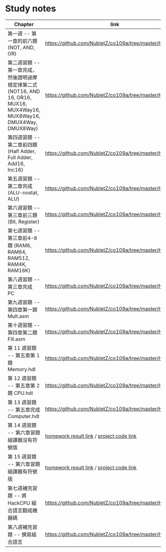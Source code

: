 # Study notes
Chapter | link
--------|------
第一週 -- 第一章的前六題 (NOT, AND, OR) | https://github.com/NubletZ/co109a/tree/master/HW/1
第二週習題 -- 第一章完成，然後證明迪摩根定律第二式 (NOT16, AND 16, OR16, MUX16, MUX4Way16, MUX8Way16, DMUX4Way, DMUX8Way)  | https://github.com/NubletZ/co109a/tree/master/HW/2
第四週習題 -- 第二章前四題 (Half Adder, Full Adder, Add16, Inc16) | https://github.com/NubletZ/co109a/tree/master/HW/3
第五週習題 -- 第二章完成 (ALU-nostat, ALU) | https://github.com/NubletZ/co109a/tree/master/HW/4
第六週習題 -- 第三章前三題 (Bit, Register) | https://github.com/NubletZ/co109a/tree/master/HW/5
第七週習題 -- 第三章前4-8題 (RAM8, RAM64, RAM512, RAM4K, RAM16K) | https://github.com/NubletZ/co109a/tree/master/HW/6
第八週習題 -- 第三章完成 PC | https://github.com/NubletZ/co109a/tree/master/HW/7
第九週習題 -- 第四章第一題 Mult.asm | https://github.com/NubletZ/co109a/tree/master/HW/8
第十週習題 -- 第四章第二題 Fill.asm | https://github.com/NubletZ/co109a/tree/master/HW/9
第 11 週習題 -- 第五章第 1 題 Memory.hdl | https://github.com/NubletZ/co109a/tree/master/HW/10
第 12 週習題 -- 第五章第 2 題 CPU.hdl | https://github.com/NubletZ/co109a/tree/master/HW/11
第 13 週習題 -- 第五章完成 Computer.hdl | https://github.com/NubletZ/co109a/tree/master/HW/12
第 14 週習題 -- 第六章習題 組譯器沒有符號版 | [homework result link](https://github.com/NubletZ/co109a/tree/master/HW/13) / [project code link](https://github.com/NubletZ/co109a/tree/master/06)
第 15 週習題 -- 第六章習題 組譯器有符號版 | [homework result link](https://github.com/NubletZ/co109a/tree/master/HW/14) / [project code link](https://github.com/NubletZ/co109a/tree/master/06)
第七週補充習題 -- 將 HackCPU 組合語言翻成機器碼 | https://github.com/NubletZ/co109a/tree/master/HW/week7
第八週補充習題 -- 撰寫組合語言 | https://github.com/NubletZ/co109a/tree/master/HW/week8